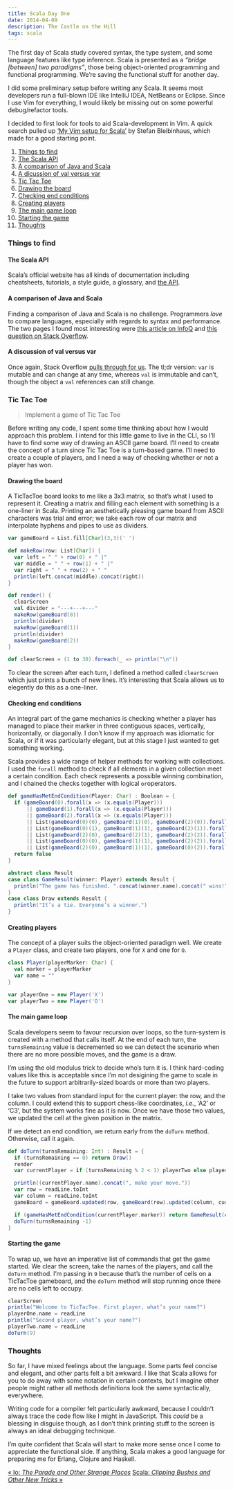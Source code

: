 ```yaml
---
title: Scala Day One
date: 2014-04-09
description: The Castle on the Hill
tags: scala
---
```


The first day of Scala study covered syntax, the type system, and some language
features like type inference. Scala is presented as a *“bridge [between] two
paradigms”*, those being object-oriented programming and functional
programming. We’re saving the functional stuff for another day.

I did some preliminary setup before writing any Scala. It seems most developers
run a full-blown IDE like IntelliJ IDEA, NetBeans or Eclipse. Since I use Vim
for everything, I would likely be missing out on some powerful debug/refactor
tools.

I decided to first look for tools to aid Scala-development in Vim. A quick
search pulled up [‘My Vim setup for
Scala’](http://bleibinha.us/blog/2013/08/my-vim-setup-for-scala) by Stefan
Bleibinhaus, which made for a good starting point.

<div id="toc"></div>

1. [Things to find](#things-to-find)
  1. [The Scala API](#the-scala-api)
  2. [A comparison of Java and Scala](#a-comparison-of-java-and-scala)
  3. [A dicussion of val versus var](#a-discussion-of-val-versus-var)
2. [Tic Tac Toe](#tic-tac-toe)
  1. [Drawing the board](#drawing-the-board)
  2. [Checking end conditions](#checking-end-conditions)
  3. [Creating players](#creating-players)
  4. [The main game loop](#the-main-game-loop)
  5. [Starting the game](#starting-the-game)
3. [Thoughts](#thoughts)

### Things to find

#### The Scala API

Scala’s official website has all kinds of documentation including cheatsheets,
tutorials, a style guide, a glossary, and [the
API](http://www.scala-lang.org/documentation/api.html).

#### A comparison of Java and Scala

Finding a comparison of Java and Scala is no challenge. Programmers *love* to
compare languages, especially with regards to syntax and performance. The two
pages I found most interesting were [this article on
InfoQ](http://www.infoq.com/articles/scala-java-myths-facts) and [this question
on Stack
Overflow](http://stackoverflow.com/questions/13707809/java-8-and-scala).

#### A discussion of val versus var

Once again, Stack Overflow [pulls through for
us](http://stackoverflow.com/questions/1791408/what-is-the-difference-between-a-var-and-val-definition-in-scala).
The tl;dr version: `var` is mutable and can change at any time, whereas `val`
is immutable and can’t, though the object a `val` references can still change.

### Tic Tac Toe

> Implement a game of Tic Tac Toe

Before writing any code, I spent some time thinking about how I would approach
this problem. I intend for this little game to live in the CLI, so I’ll have to
find some way of drawing an ASCII game board. I’ll need to create the concept
of a turn since Tic Tac Toe is a turn-based game. I’ll need to create a couple
of players, and I need a way of checking whether or not a player has won.

#### Drawing the board

A TicTacToe board looks to me like a 3x3 matrix, so that’s what I used to
represent it. Creating a matrix and filling each element with something is a
one-liner in Scala. Printing an aesthetically pleasing game board from ASCII
characters was trial and error; we take each row of our matrix and interpolate
hyphens and pipes to use as dividers.

```scala
var gameBoard = List.fill[Char](3,3)(' ')

def makeRow(row: List[Char]) {
  var left = " " + row(0) + " |"
  var middle = " " + row(1) + " |"
  var right = " " + row(2) + " "
  println(left.concat(middle).concat(right))
}

def render() {
  clearScreen
  val divider = "---+---+---"
  makeRow(gameBoard(0))
  println(divider)
  makeRow(gameBoard(1))
  println(divider)
  makeRow(gameBoard(2))
}

def clearScreen = (1 to 30).foreach(_ => println("\n"))
```

To clear the screen after each turn, I defined a method called `clearScreen`
which just prints a bunch of new lines. It’s interesting that Scala allows us
to elegently do this as a one-liner.

#### Checking end conditions

An integral part of the game mechanics is checking whether a player has managed
to place their marker in three contiguous spaces, vertically, horizontally, or
diagonally. I don’t know if my approach was idiomatic for Scala, or if it was
particularly elegant, but at this stage I just wanted to get something working.

Scala provides a wide range of helper methods for working with collections. I
used the `forall` method to check if all elements in a given collection meet a
certain condition. Each check represents a possible winning combination, and I
chained the checks together with logical `or`operators.

```scala
def gameHasMetEndCondition(Player: Char) : Boolean = {
  if (gameBoard(0).forall(x => (x.equals(Player)))
      || gameBoard(1).forall(x => (x.equals(Player)))
      || gameBoard(2).forall(x => (x.equals(Player)))
      || List(gameBoard(0)(0), gameBoard(1)(0), gameBoard(2)(0)).forall(x => (x.equals(Player)))
      || List(gameBoard(0)(1), gameBoard(1)(1), gameBoard(2)(1)).forall(x => (x.equals(Player)))
      || List(gameBoard(2)(0), gameBoard(2)(1), gameBoard(2)(2)).forall(x => (x.equals(Player)))
      || List(gameBoard(0)(0), gameBoard(1)(1), gameBoard(2)(2)).forall(x => (x.equals(Player)))
      || List(gameBoard(2)(0), gameBoard(1)(1), gameBoard(0)(2)).forall(x => (x.equals(Player)))) return true
  return false
}

abstract class Result
case class GameResult(winner: Player) extends Result {
  println("The game has finished. ".concat(winner.name).concat(" wins!"))
}
case class Draw extends Result {
  println("It’s a tie. Everyone’s a winner.")
}
```

#### Creating players

The concept of a player suits the object-oriented paradigm well. We create a
`Player` class, and create two players, one for `X` and one for `O`.

```scala
class Player(playerMarker: Char) {
  val marker = playerMarker
  var name = ""
}

var playerOne = new Player('X')
var playerTwo = new Player('O')
```

#### The main game loop

Scala developers seem to favour recursion over loops, so the turn-system is
created with a method that calls itself. At the end of each turn, the
`turnsRemaining` value is decremented so we can detect the scenario when there
are no more possible moves, and the game is a draw.

I’m using the old modulus trick to decide who’s turn it is. I think hard-coding
values like this is acceptable since I’m not desigining the game to scale in
the future to support arbitrarily-sized boards or more than two players.

I take two values from standard input for the current player: the row, and the
column. I could extend this to support chess-like coordinates, *i.e.*, ‘A2’ or
‘C3’, but the system works fine as it is now. Once we have those two values, we
updated the cell at the given position in the matrix.

If we detect an end condition, we return early from the `doTurn` method.
Otherwise, call it again.

```scala
def doTurn(turnsRemaining: Int) : Result = {
  if (turnsRemaining == 0) return Draw()
  render
  var currentPlayer = if (turnsRemaining % 2 < 1) playerTwo else playerOne

  println((currentPlayer.name).concat(", make your move."))
  var row = readLine.toInt
  var column = readLine.toInt
  gameBoard = gameBoard.updated(row, gameBoard(row).updated(column, currentPlayer.marker))

  if (gameHasMetEndCondition(currentPlayer.marker)) return GameResult(currentPlayer)
  doTurn(turnsRemaining -1)
}
```

#### Starting the game

To wrap up, we have an imperative list of commands that get the game started.
We clear the screen, take the names of the players, and call the `doTurn`
method. I’m passing in `9` because that’s the number of cells on a TicTacToe
gameboard, and the `doTurn` method will stop running once there are no cells
left to occupy.

```scala
clearScreen
println("Welcome to TicTacToe. First player, what’s your name?")
playerOne.name = readLine
println("Second player, what’s your name?")
playerTwo.name = readLine
doTurn(9)
```

### Thoughts

So far, I have mixed feelings about the language. Some parts feel concise and
elegant, and other parts felt a bit awkward. I like that Scala allows for you
to do away with some notation in certain contexts, but I imagine other people
might rather all methods definitions look the same syntactically, everywhere.

Writing code for a compiler felt particularly awkward, because I couldn’t
always trace the code flow like I might in JavaScript. This *could* be a
blessing in disguise though, as I don’t think printing stuff to the screen is
always an ideal debugging technique.

I’m quite confident that Scala will start to make more sense once I come to
appreciate the functional side. If anything, Scala makes a good language for
preparing me for Erlang, Clojure and Haskell.

<a class="previous-post" href="/seven-languages/io-day-three">« Io: <i>The Parade and Other Strange Places</i></a>
<a class="next-post" href="/seven-languages/scala-day-two">Scala: <i>Clipping Bushes and Other New Tricks</i> »</a>
